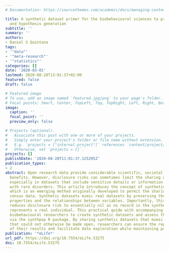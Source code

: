 ```yaml
---
# Documentation: https://sourcethemes.com/academic/docs/managing-content/

title: A synthetic dataset primer for the biobehavioural sciences to promote reproducibility
  and hypothesis generation
subtitle: ''
summary: ''
authors:
- Daniel S Quintana
tags:
- '"data"'
- '"meta-research"'
- '"statistics"'
categories: []
date: '2020-03-01'
lastmod: 2020-08-28T13:01:37+02:00
featured: false
draft: false

# Featured image
# To use, add an image named `featured.jpg/png` to your page's folder.
# Focal points: Smart, Center, TopLeft, Top, TopRight, Left, Right, BottomLeft, Bottom, BottomRight.
image:
  caption: ''
  focal_point: ''
  preview_only: false

# Projects (optional).
#   Associate this post with one or more of your projects.
#   Simply enter your project's folder or file name without extension.
#   E.g. `projects = ["internal-project"]` references `content/project/deep-learning/index.md`.
#   Otherwise, set `projects = []`.
projects: []
publishDate: '2020-08-28T11:01:37.125295Z'
publication_types:
- 2
abstract: Open research data provide considerable scientific, societal, and economic
  benefits. However, disclosure risks can sometimes limit the sharing of open data,
  especially in datasets that include sensitive details or information from individuals
  with rare disorders. This article introduces the concept of synthetic datasets,
  which is an emerging method originally developed to permit the sharing of confidential
  census data. Synthetic datasets mimic real datasets by preserving their statistical
  properties and the relationships between variables. Importantly, this method also
  reduces disclosure risk to essentially nil as no record in the synthetic dataset
  represents a real individual. This practical guide with accompanying R script enables
  biobehavioural researchers to create synthetic datasets and assess their utility
  via the synthpop R package. By sharing synthetic datasets that mimic original datasets
  that could not otherwise be made open, researchers can ensure the reproducibility
  of their results and facilitate data exploration while maintaining participant privacy.
publication: '*eLife*'
url_pdf: https://doi.org/10.7554/eLife.53275
doi: 10.7554/eLife.53275
---
```

